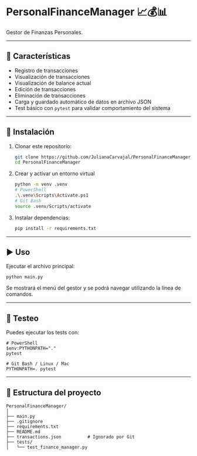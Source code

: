 # PersonalFinanceManager 📈💰📊

Gestor de Finanzas Personales.

---

## 🚀 Características

- Registro de transacciones
- Visualización de transacciones
- Visualización de balance actual
- Edición de transacciones
- Eliminación de transacciones
- Carga y guardado automático de datos en archivo JSON
- Test básico con `pytest` para validar comportamiento del sistema

---

## 🔧 Instalación

1. Clonar este repositorio:
    ```bash
   git clone https://github.com/JulianaCarvajal/PersonalFinanceManager.git
   cd PersonalFinanceManager
   ```
2. Crear y activar un entorno virtual
    ```bash
   python -m venv .venv
   # PowerShell
   .\.venv\Scripts\Activate.ps1
   # Git Bash
   source .venv/Scripts/activate
   ```
3. Instalar dependencias:
    ```bash
   pip install -r requirements.txt
   ```

---

## ▶️ Uso

Ejecutar el archivo principal:
```
python main.py
```
Se mostrará el menú del gestor y se podrá navegar utilizando la línea de comandos.

---

## 🧪 Testeo

Puedes ejecutar los tests con:
```
# PowerShell
$env:PYTHONPATH="."
pytest

# Git Bash / Linux / Mac
PYTHONPATH=. pytest
```

---

## 📂 Estructura del proyecto

```
PersonalFinanceManager/
│
├── main.py
├── .gitignore
├── requirements.txt
├── README.md
├── transactions.json          # Ignorado por Git
├── tests/
│   └── test_finance_manager.py
```

